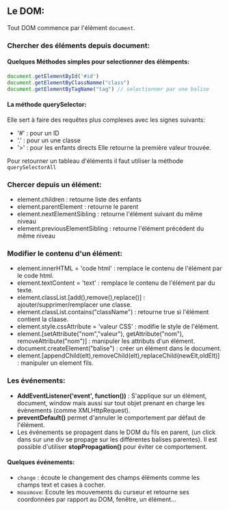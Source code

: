 ## Le DOM:
Tout DOM commence par l'élément ``document``.
### Chercher des éléments depuis document:

#### Quelques Méthodes simples pour selectionner des élémpents:

```javascript
document.getElementById('#id')
document.getElementByClassNamme("class")
document.getElementByTagName("tag") // selectionner par une balise
```

#### La méthode querySelector:
Elle sert à faire des requêtes plus complexes avec les signes suivants: 
* '#' : pour un ID
* '.' : pour un une classe
* '>' : pour les enfants directs 
Elle retourne la première valeur trouvée.  

Pour retourner un tableau d'éléments il faut utiliser la méthode ``querySelectorAll``

### Chercer depuis un élément:
* element.children : retourne liste des enfants
* element.parentElement : retourne le parent
* element.nextElementSibling : retourne l'élément suivant du même niveau
* element.previousElementSibling : retourne l'élément précédent du même niveau

### Modifier le contenu d'un élément:
* element.innerHTML = 'code html' : remplace le contenu de l'élément par le code html.
* element.textContent = 'text' : remplace le contenu de l'élément par du texte.
* element.classList.[add(),remove(),replace()] : ajouter/supprimer/remplacer une classe.
* element.classList.contains("className") : retourne true si l'élément contient la claase.
* element.style.cssAttribute = 'valeur CSS' : modifie le style de l'élément.
* element.[setAttribute("nom","valeur"), getAttribute("nom"), removeAttribute("nom")] : manipuler les attributs d'un élément.
* document.createElement("balise") : créer un élément dans le document.
* element.[appendChild(elt),removeChild(elt),replaceChild(newElt,oldElt)] : manipuler un element fils.

### Les événements:
* __AddEventListener('event', function())__ : S'applique sur un élément, document, window mais aussi sur tout objet prenant en charge les évènements (comme XMLHttpRequest).
* __preventDefault()__ permet d'annuler le comportement par défaut de l'élément.
* Les événements se propagent dans le DOM du fils en parent, (un click dans sur une div se propage sur les différentes balises parentes). Il est possible d'utiliser __stopPropagation()__ pour éviter ce comportement.

#### Quelques événements:
* `change` : écoute le changement des champs éléments comme les champs text et cases à cocher.
* `mousmove`: Ecoute les mouvements du curseur et retourne ses coordonnées par rapport au DOM, fenêtre, un élément...
